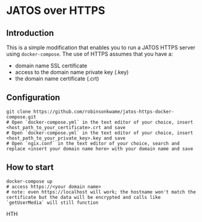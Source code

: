 # JATOS over HTTPS

## Introduction
This is a simple modification that enables you to run a JATOS HTTPS server using `docker-compose`. The use of HTTPS assumes that you have a:
* domain name SSL certificate
* access to the domain name private key (.key)
* the domain name certificate (.crt)

## Configuration
```{bash}
git clone https://github.com/robinsonkwame/jatos-https-docker-compose.git
# Open `docker-compose.yml` in the text editor of your choice, insert <host_path_to_your_certificate>.crt and save
# Open `docker-compose.yml` in the text editor of your choice, insert <host_path_to_your_private_key>.key and save
# Open `ngix.conf` in the text editor of your choice, search and replace <insert your domain name here> with your domain name and save
```

## How to start
```{bash}
docker-compose up
# access https://<your domain name>
# note: even https://localhost will work; the hostname won't match the certificate but the data will be encrypted and calls like `getUserMedia` will still function
```

HTH
